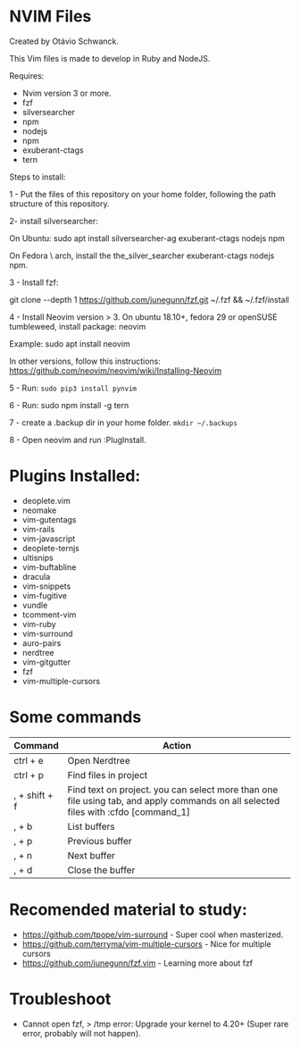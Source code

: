 # NVIM Files
Created by Otávio Schwanck.

This Vim files is made to develop in Ruby and NodeJS.

Requires:
- Nvim version 3 or more.
- fzf
- silversearcher
- npm
- nodejs
- npm
- exuberant-ctags
- tern


Steps to install:

1 - Put the files of this repository on your home folder, following the path structure of this repository.

2- install silversearcher:

On Ubuntu:
sudo apt install silversearcher-ag exuberant-ctags nodejs npm

On Fedora \ arch, install the the_silver_searcher exuberant-ctags nodejs npm.

3 - Install fzf:

git clone --depth 1 https://github.com/junegunn/fzf.git ~/.fzf && ~/.fzf/install

4 - Install Neovim version > 3.
On ubuntu 18.10+, fedora 29 or openSUSE tumbleweed, install package: neovim

Example: sudo apt install neovim

In other versions, follow this instructions:
https://github.com/neovim/neovim/wiki/Installing-Neovim

5 - Run: `sudo pip3 install pynvim` 

6 - Run: sudo npm install -g tern

7 - create a .backup dir in your home folder.
`mkdir ~/.backups`

8 - Open neovim and run :PlugInstall.


# Plugins Installed:

- deoplete.vim
- neomake
- vim-gutentags
- vim-rails
- vim-javascript
- deoplete-ternjs
- ultisnips
- vim-buftabline
- dracula
- vim-snippets
- vim-fugitive
- vundle
- tcomment-vim
- vim-ruby
- vim-surround
- auro-pairs
- nerdtree
- vim-gitgutter
- fzf
- vim-multiple-cursors


# Some commands
| Command | Action |
| --- | ---------- |
| ctrl + e | Open Nerdtree |
| ctrl + p | Find files in project |
| , + shift + f | Find text on project. you can select more than one file using tab, and apply commands on all selected files with :cfdo [command_1] | [command_2]
| , + b | List buffers |
| , + p | Previous buffer |
| , + n | Next buffer |
| , + d | Close the buffer |

# Recomended material to study:

- https://github.com/tpope/vim-surround - Super cool when masterized.
- https://github.com/terryma/vim-multiple-cursors - Nice for multiple cursors
- https://github.com/junegunn/fzf.vim - Learning more about fzf

# Troubleshoot

- Cannot open fzf, > /tmp error:  Upgrade your kernel to 4.20+ (Super rare error, probably will not happen).
